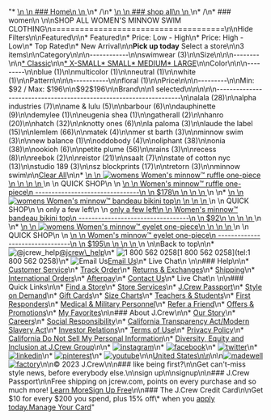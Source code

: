 "*   [\n    \n    ### Home\n    \n    ](/)\n*   /\n*   [\n    \n    ### shop all\n    \n    ](/all)\n*   /\n*   ### women\n    \n\nSHOP ALL WOMEN'S MINNOW SWIM CLOTHING\n=====================================\n\nHide Filters\n\nFeatured\n\n*   Featured\n*   Price: Low - High\n*   Price: High - Low\n*   Top Rated\n*   New Arrival\n\n**Pick up today** Select a store\n\n3 items\n\nCategory\n\n\n------------\n\n[](/all/womens/categories/clothing?sub-categories=womens-shopall-swimwear&brand=MINNOW%20SWIM&crawl=no)swimwear (3)\n\nSize\n\n\n--------\n\n[*   Classic](/all/womens/categories/clothing?brand=MINNOW%20SWIM&crawl=no&fit=Classic)\n\n[*   X-SMALL](/all/womens/categories/clothing?brand=MINNOW%20SWIM&crawl=no&size=X-SMALL)[*   SMALL](/all/womens/categories/clothing?brand=MINNOW%20SWIM&crawl=no&size=SMALL)[*   MEDIUM](/all/womens/categories/clothing?brand=MINNOW%20SWIM&crawl=no&size=MEDIUM)[*   LARGE](/all/womens/categories/clothing?brand=MINNOW%20SWIM&crawl=no&size=LARGE)\n\nColor\n\n\n---------\n\n[](/all/womens/categories/clothing?brand=MINNOW%20SWIM&crawl=no&l_color=root-blue)blue (1)\n\n[](/all/womens/categories/clothing?brand=MINNOW%20SWIM&crawl=no&l_color=root-multicolor)multicolor (1)\n\n[](/all/womens/categories/clothing?brand=MINNOW%20SWIM&crawl=no&l_color=root-neutral)neutral (1)\n\n[](/all/womens/categories/clothing?brand=MINNOW%20SWIM&crawl=no&l_color=root-white)white (1)\n\nPattern\n\n\n-----------\n\n[](/all/womens/categories/clothing?brand=MINNOW%20SWIM&crawl=no&l_pattern=root-floral)floral (1)\n\nPrice\n\n\n---------\n\nMin: $92 / Max: $196\n\n$92$196\n\nBrand\n\n1 selected[](/all/womens/categories/clothing?crawl=no)\n\n\n\n\n-------------------------------------------------------------------\n\n[](/all/womens/categories/clothing?brand=ALALA,MINNOW%20SWIM&crawl=no)alala (28)\n\n[](/all/womens/categories/clothing?brand=ALPHA%20INDUSTRIES,MINNOW%20SWIM&crawl=no)alpha industries (7)\n\n[](/all/womens/categories/clothing?brand=AME%20%26%20LULU,MINNOW%20SWIM&crawl=no)ame & lulu (5)\n\n[](/all/womens/categories/clothing?brand=BARBOUR,MINNOW%20SWIM&crawl=no)barbour (6)\n\n[](/all/womens/categories/clothing?brand=DAUPHINETTE,MINNOW%20SWIM&crawl=no)dauphinette (9)\n\n[](/all/womens/categories/clothing?brand=DEMYLEE,MINNOW%20SWIM&crawl=no)demylee (1)\n\n[](/all/womens/categories/clothing?brand=EUGENIA%20SHEA,MINNOW%20SWIM&crawl=no)eugenia shea (1)\n\n[](/all/womens/categories/clothing?brand=GATHERALL,MINNOW%20SWIM&crawl=no)gatherall (2)\n\n[](/all/womens/categories/clothing?brand=HANRO,MINNOW%20SWIM&crawl=no)hanro (20)\n\n[](/all/womens/categories/clothing?brand=HATCH,MINNOW%20SWIM&crawl=no)hatch (32)\n\n[](/all/womens/categories/clothing?brand=KNOTTY%20ONES,MINNOW%20SWIM&crawl=no)knotty ones (6)\n\n[](/all/womens/categories/clothing?brand=LA%20PALOMA,MINNOW%20SWIM&crawl=no)la paloma (3)\n\n[](/all/womens/categories/clothing?brand=LAUDE%20THE%20LABEL,MINNOW%20SWIM&crawl=no)laude the label (15)\n\n[](/all/womens/categories/clothing?brand=LEMLEM,MINNOW%20SWIM&crawl=no)lemlem (66)\n\n[](/all/womens/categories/clothing?brand=MATEK,MINNOW%20SWIM&crawl=no)matek (4)\n\n[](/all/womens/categories/clothing?brand=MER%20ST%20BARTH,MINNOW%20SWIM&crawl=no)mer st barth (3)\n\n[](/all/womens/categories/clothing?crawl=no)minnow swim (3)\n\n[](/all/womens/categories/clothing?brand=MINNOW%20SWIM,NEW%20BALANCE&crawl=no)new balance (1)\n\n[](/all/womens/categories/clothing?brand=MINNOW%20SWIM,ODDOBODY&crawl=no)oddobody (4)\n\n[](/all/womens/categories/clothing?brand=MINNOW%20SWIM,OLIPHANT&crawl=no)oliphant (38)\n\n[](/all/womens/categories/clothing?brand=MINNOW%20SWIM,ONIA&crawl=no)onia (38)\n\n[](/all/womens/categories/clothing?brand=MINNOW%20SWIM,OOKIOH&crawl=no)ookioh (6)\n\n[](/all/womens/categories/clothing?brand=MINNOW%20SWIM,PETITE%20PLUME&crawl=no)petite plume (56)\n\n[](/all/womens/categories/clothing?brand=MINNOW%20SWIM,RAINS&crawl=no)rains (3)\n\n[](/all/womens/categories/clothing?brand=MINNOW%20SWIM,RECESS&crawl=no)recess (8)\n\n[](/all/womens/categories/clothing?brand=MINNOW%20SWIM,REEBOK&crawl=no)reebok (2)\n\n[](/all/womens/categories/clothing?brand=MINNOW%20SWIM,REISTOR&crawl=no)reistor (21)\n\n[](/all/womens/categories/clothing?brand=MINNOW%20SWIM,SAALT&crawl=no)saalt (7)\n\n[](/all/womens/categories/clothing?brand=MINNOW%20SWIM,STATE%20OF%20COTTON%20NYC&crawl=no)state of cotton nyc (13)\n\n[](/all/womens/categories/clothing?brand=MINNOW%20SWIM,STUDIO%20189&crawl=no)studio 189 (3)\n\n[](/all/womens/categories/clothing?brand=MINNOW%20SWIM,SZ%20BLOCKPRINTS&crawl=no)sz blockprints (17)\n\n[](/all/womens/categories/clothing?brand=MINNOW%20SWIM,TRETORN&crawl=no)tretorn (3)\n\nminnow swim[](/all/womens/categories/clothing?crawl=no)\n\n[Clear All](/all/womens/categories/clothing?crawl=no)\n\n*   [\n    \n    ![womens Women&apos;s minnow&trade; ruffle one-piece](https://www.jcrew.com/s7-img-facade/N7275_BL0021?hei=640&crop=0,0,512,0)\n    \n    \n    \n    ](/p/womens/categories/clothing/swimwear/womenaposs-minnowtrade-ruffle-one-piece/N7275?display=standard&fit=Classic&color_name=blue&colorProductCode=N7275)\n    \n    QUICK SHOP\n    \n    [\n    \n    Women's minnow™ ruffle one-piece\n    --------------------------------\n    \n    $178\n    \n    \n    \n    ](/p/womens/categories/clothing/swimwear/womenaposs-minnowtrade-ruffle-one-piece/N7275?display=standard&fit=Classic&color_name=blue&colorProductCode=N7275)\n    \n*   [\n    \n    ![womens Women&apos;s minnow&trade; bandeau bikini top](https://www.jcrew.com/s7-img-facade/N7975_BL0021?hei=640&crop=0,0,512,0)\n    \n    \n    \n    ](/p/womens/categories/clothing/swimwear/womenaposs-minnowtrade-bandeau-bikini-top/N7975?display=standard&fit=Classic&color_name=blue&colorProductCode=N7975)\n    \n    QUICK SHOP\n    \n    only a few left\n    \n    [only a few left\n    \n    Women's minnow™ bandeau bikini top\n    ----------------------------------\n    \n    $92\n    \n    \n    \n    ](/p/womens/categories/clothing/swimwear/womenaposs-minnowtrade-bandeau-bikini-top/N7975?display=standard&fit=Classic&color_name=blue&colorProductCode=N7975)\n    \n*   [\n    \n    ![womens Women&apos;s minnow&trade; eyelet one-piece](https://www.jcrew.com/s7-img-facade/N7976_WC6066?hei=640&crop=0,0,512,0)\n    \n    \n    \n    ](/p/womens/categories/clothing/swimwear/womenaposs-minnowtrade-eyelet-one-piece/N7976?display=standard&fit=Classic&color_name=white&colorProductCode=N7976)\n    \n    QUICK SHOP\n    \n    [\n    \n    Women's minnow™ eyelet one-piece\n    --------------------------------\n    \n    $195\n    \n    \n    \n    ](/p/womens/categories/clothing/swimwear/womenaposs-minnowtrade-eyelet-one-piece/N7976?display=standard&fit=Classic&color_name=white&colorProductCode=N7976)\n    \n\nBack to top\n\n*   ![@jcrew_help](/next-static/images/sidecar-modules/footer/twitter-2.svg)[@jcrew\\_help](https://twitter.com/jcrew_help)\n*   ![1 800 562 0258](/next-static/images/sidecar-modules/footer/phone-2.svg)[1 800 562 0258](tel:1 800 562 0258)\n*   ![Email Us](/next-static/images/sidecar-modules/footer/email.svg)[Email Us](mailto:help@jcrew.com)\n*   Live Chat\n    \n\n### Help\n\n*   [Customer Service](/help/customer-service)\n*   [Track Order](/help/order-status)\n*   [Returns & Exchanges](/help/returns-exchanges)\n*   [Shipping](/help/shipping-handling)\n*   [International Orders](/help/international-orders)\n*   [Afterpay](/afterpay-faq)\n*   [Contact Us](/help/contact-us)\n*   Live Chat\n    \n\n### Quick Links\n\n*   [Find a Store](https://stores.jcrew.com/search)\n*   [Store Services](/s/store-services)\n*   [J.Crew Passport](/s/rewards)\n*   [Style on Demand](/s/style-on-demand)\n*   [Gift Cards](/help/gift-card)\n*   [Size Charts](/r/size-charts)\n*   [Teachers & Students](/s/teacher-student-discount)\n*   [First Responders](/s/military-medical-first-responder-discount)\n*   [Medical & Military Personnel](/s/military-medical-first-responder-discount)\n*   [Refer a Friend](/share)\n*   [Offers & Promotions](/best-deals)\n*   [My Favorites](/favorites)\n\n### About J.Crew\n\n*   [Our Story](/s/aboutus)\n*   [Careers](https://jobs.jcrew.com)\n*   [Social Responsibility](/s/corporate-responsibility)\n*   [California Transparency Act/Modern Slavery Act](/s/CSR-california-transparency-act)\n*   [Investor Relations](https://investors.jcrew.com)\n*   [Terms of Use](/help/terms-of-use)\n*   [Privacy Policy](/help/privacy-policy)\n*   [California Do Not Sell My Personal Information](https://jcrew.clarip.com/dsr/create?brand=jcrew&type=3)\n*   [Diversity, Equity and Inclusion at J.Crew Group](/s/diversity-equity-inclusion)\n\n*   [![instagram](/next-static/images/sidecar-modules/footer/instagram-2.svg)](http://instagram.com/jcrew)\n*   [![facebook](/next-static/images/sidecar-modules/footer/facebook-2.svg)](https://www.facebook.com/jcrew)\n*   [![twitter](/next-static/images/sidecar-modules/footer/twitter-2.svg)](https://twitter.com/jcrew)\n*   [![linkedin](/next-static/images/sidecar-modules/footer/linkedin.svg)](https://www.linkedin.com/company/j-crew)\n*   [![pinterest](/next-static/images/sidecar-modules/footer/pinterest-2.svg)](http://pinterest.com/jcrew/)\n*   [![youtube](/next-static/images/sidecar-modules/footer/youtube-2.svg)](http://www.youtube.com/user/jcrewinsider)\n\n[United States\n\n](/r/context-chooser)\n\n[![madewell](/next-static/images/sidecar-modules/footer/madewell.svg)](https://www.madewell.com)[![factory](/next-static/images/sidecar-modules/navigation/jcrew-factory-logo-black.svg)](https://factory.jcrew.com)\n\n© 2023 J.Crew\n\n### like being first?\n\nGet can't-miss style news, before everybody else.\n\nsign up\n\nsignup\n\n### J.Crew Passport\n\nFree shipping on jcrew.com, points on every purchase and so much more! [Learn More](/s/rewards)[Sign Up Free](/?register=true)\n\n### The J.Crew Credit Card\n\nGet $10 for every $200 you spend, plus 15% off\\* when you [apply today.](/s/credit-card)[Manage Your Card](https://d.comenity.net/jcrew/)"